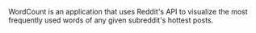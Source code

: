 WordCount is an application that uses Reddit's API to visualize
the most frequently used words of any given subreddit's hottest
posts.